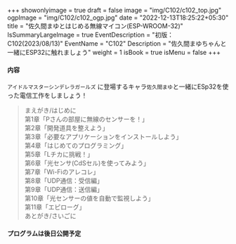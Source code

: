 +++
showonlyimage = true
draft = false
image = "img/C102/c102_top.jpg"
ogpImage = "img/C102/c102_ogp.jpg"
date = "2022-12-13T18:25:22+05:30"
title = "佐久間まゆとはじめる無線マイコン(ESP-WROOM-32)"
IsSummaryLargeImage = true
EventDescription = "初版：C102(2023/08/13)"
EventName = "C102"
Description = "佐久間まゆちゃんと一緒にESP32に触れましょう"
weight = 1
isBook = true
isMenu = false
+++
#### 内容
`アイドルマスターシンデレラガールズ` に登場するキャラ`佐久間まゆ`と一緒にESp32を使った電信工作をしましょう！
> まえがき/はじめに <br>
> 第1章「Pさんの部屋に無線のセンサーを！」<br>
> 第2章「開発道具を整えよう」<br>
> 第3章「必要なアプリケーションをインストールしよう」<br>
> 第4章「はじめてのプログラミング」<br>
> 第5章「Lチカに挑戦！」<br>
> 第6章「光センサ(CdSセル)を使ってみよう」<br>
> 第7章「Wi-Fiのアレコレ」<br>
> 第8章「UDP通信：受信編」<br>
> 第9章「UDP通信：送信編」<br>
> 第10章「光センサーの値を自動で監視しよう」<br>
> 第11章「エピローグ」<br>
> あとがき/さいごに


#### プログラムは後日公開予定
